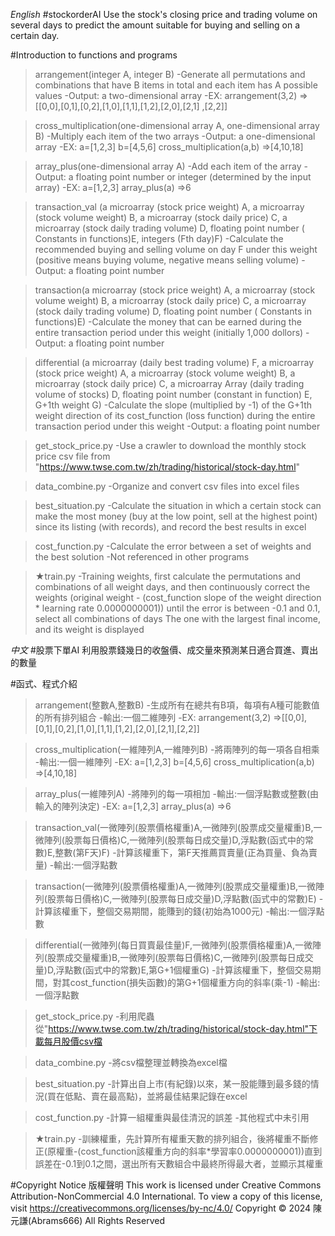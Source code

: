 *English*
#stockorderAI
Use the stock's closing price and trading volume on several days to predict the amount suitable for buying and selling on a certain day.

#Introduction to functions and programs
>arrangement(integer A, integer B)
-Generate all permutations and combinations that have B items in total and each item has A possible values
-Output: a two-dimensional array
-EX:
    arrangement(3,2)
    =>[[0,0],[0,1],[0,2],[1,0],[1,1],[1,2],[2,0],[2,1] ,[2,2]]

>cross_multiplication(one-dimensional array A, one-dimensional array B)
-Multiply each item of the two arrays
-Output: a one-dimensional array
-EX:
    a=[1,2,3]
    b=[4,5,6]
    cross_multiplication(a,b)
    =>[4,10,18]

>array_plus(one-dimensional array A)
-Add each item of the array
-Output: a floating point number or integer (determined by the input array)
-EX:
    a=[1,2,3]
    array_plus(a)
    =>6

>transaction_val (a microarray (stock price weight) A, a microarray (stock volume weight) B, a microarray (stock daily price) C, a microarray (stock daily trading volume) D, floating point number ( Constants in functions)E, integers (Fth day)F)
-Calculate the recommended buying and selling volume on day F under this weight (positive means buying volume, negative means selling volume)
-Output: a floating point number

>transaction(a microarray (stock price weight) A, a microarray (stock volume weight) B, a microarray (stock daily price) C, a microarray (stock daily trading volume) D, floating point number ( Constants in functions)E)
-Calculate the money that can be earned during the entire transaction period under this weight (initially 1,000 dollors)
-Output: a floating point number

>differential (a microarray (daily best trading volume) F, a microarray (stock price weight) A, a microarray (stock volume weight) B, a microarray (stock daily price) C, a microarray Array (daily trading volume of stocks) D, floating point number (constant in function) E, G+1th weight G)
-Calculate the slope (multiplied by -1) of the G+1th weight direction of its cost_function (loss function) during the entire transaction period under this weight
-Output: a floating point number

>get_stock_price.py
-Use a crawler to download the monthly stock price csv file from "https://www.twse.com.tw/zh/trading/historical/stock-day.html"

>data_combine.py
-Organize and convert csv files into excel files

>best_situation.py
-Calculate the situation in which a certain stock can make the most money (buy at the low point, sell at the highest point) since its listing (with records), and record the best results in excel

>cost_function.py
-Calculate the error between a set of weights and the best solution
-Not referenced in other programs

>★train.py
-Training weights, first calculate the permutations and combinations of all weight days, and then continuously correct the weights (original weight - (cost_function slope of the weight direction * learning rate 0.0000000001)) until the error is between -0.1 and 0.1, select all combinations of days The one with the largest final income, and its weight is displayed

*中文*
#股票下單AI
利用股票錢幾日的收盤價、成交量來預測某日適合買進、賣出的數量

#函式、程式介紹
>arrangement(整數A,整數B)
-生成所有在總共有B項，每項有A種可能數值的所有排列組合
-輸出:一個二維陣列
-EX:
    arrangement(3,2) 
    =>[[0,0],[0,1],[0,2],[1,0],[1,1],[1,2],[2,0],[2,1],[2,2]]

>cross_multiplication(一維陣列A,一維陣列B)
-將兩陣列的每一項各自相乘
-輸出:一個一維陣列
-EX:
    a=[1,2,3] 
    b=[4,5,6]
    cross_multiplication(a,b)
    =>[4,10,18]

 >array_plus(一維陣列A)
 -將陣列的每一項相加
 -輸出:一個浮點數或整數(由輸入的陣列決定)
 -EX:
    a=[1,2,3]
    array_plus(a)
    =>6

>transaction_val(一微陣列(股票價格權重)A,一微陣列(股票成交量權重)B,一微陣列(股票每日價格)C,一微陣列(股票每日成交量)D,浮點數(函式中的常數)E,整數(第F天)F)
-計算該權重下，第F天推薦買賣量(正為買量、負為賣量)
-輸出:一個浮點數

>transaction(一微陣列(股票價格權重)A,一微陣列(股票成交量權重)B,一微陣列(股票每日價格)C,一微陣列(股票每日成交量)D,浮點數(函式中的常數)E)
-計算該權重下，整個交易期間，能賺到的錢(初始為1000元)
-輸出:一個浮點數

>differential(一微陣列(每日買賣最佳量)F,一微陣列(股票價格權重)A,一微陣列(股票成交量權重)B,一微陣列(股票每日價格)C,一微陣列(股票每日成交量)D,浮點數(函式中的常數)E,第G+1個權重G)
-計算該權重下，整個交易期間，對其cost_function(損失函數)的第G+1個權重方向的斜率(乘-1)
-輸出:一個浮點數

>get_stock_price.py
-利用爬蟲從"https://www.twse.com.tw/zh/trading/historical/stock-day.html"下載每月股價csv檔

>data_combine.py
-將csv檔整理並轉換為excel檔

>best_situation.py
-計算出自上市(有紀錄)以來，某一股能賺到最多錢的情況(買在低點、賣在最高點)，並將最佳結果記錄在excel

>cost_function.py
-計算一組權重與最佳清況的誤差
-其他程式中未引用

>★train.py
-訓練權重，先計算所有權重天數的排列組合，後將權重不斷修正(原權重-(cost_function該權重方向的斜率*學習率0.0000000001))直到誤差在-0.1到0.1之間，選出所有天數組合中最終所得最大者，並顯示其權重

#Copyright Notice 版權聲明 
This work is licensed under Creative Commons Attribution-NonCommercial 4.0 International.
To view a copy of this license, visit https://creativecommons.org/licenses/by-nc/4.0/
Copyright © 2024 陳元謙(Abrams666) All Rights Reserved